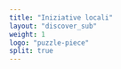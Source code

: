 ```yaml
---
title: "Iniziative locali"
layout: "discover_sub"
weight: 1
logo: "puzzle-piece"
split: true
---
```

